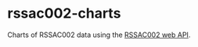 # rssac002-charts
Charts of RSSAC002 data using the [RSSAC002 web API](https://github.com/smutt/rssac002-web-api).
